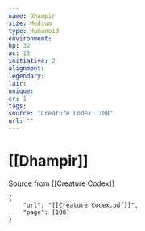 ```yaml
---
name: Dhampir
size: Medium
type: Humanoid
environment: 
hp: 32
ac: 15
initiative: 2
alignment: 
legendary: 
lair: 
unique: 
cr: 1
tags: 
source: "Creature Codex: 108"
url: ""
---
```

# [[Dhampir]]

[Source](zotero://open-pdf/library/items/NTNKJRHG?page=108) from [[Creature Codex]]

```pdf
{
	"url": "[[Creature Codex.pdf]]",
	"page": [108]
}
```

